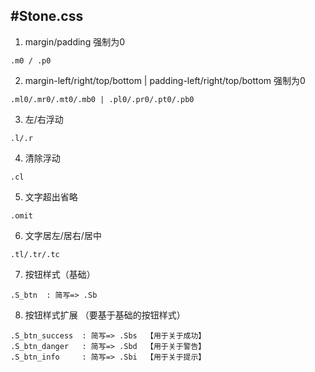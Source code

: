 #Stone.css
---


1. margin/padding 强制为0
```
.m0 / .p0
```
2. margin-left/right/top/bottom | padding-left/right/top/bottom 强制为0
```
.ml0/.mr0/.mt0/.mb0 | .pl0/.pr0/.pt0/.pb0
```
3. 左/右浮动
```
.l/.r
```
4. 清除浮动
```
.cl
```
5. 文字超出省略
```
.omit
```
6. 文字居左/居右/居中
```
.tl/.tr/.tc
```
7. 按钮样式（基础）
```
.S_btn  : 简写=> .Sb
```
8. 按钮样式扩展 （要基于基础的按钮样式）
```
.S_btn_success  : 简写=> .Sbs  【用于关于成功】
.S_btn_danger   : 简写=> .Sbd  【用于关于警告】
.S_btn_info     : 简写=> .Sbi  【用于关于提示】
```